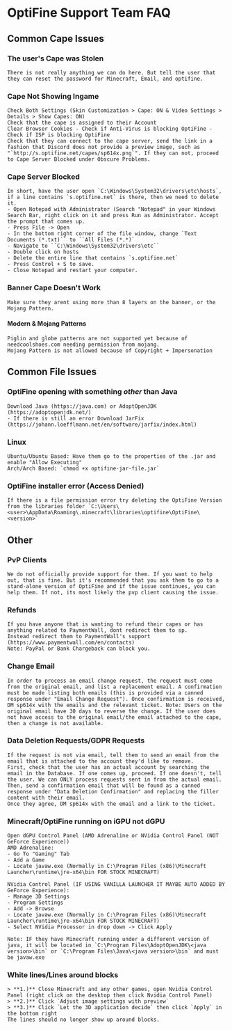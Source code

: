 # OptiFine Support Team FAQ

## Common Cape Issues

### The user's Cape was Stolen
    There is not really anything we can do here. But tell the user that they can reset the password for Minecraft, Email, and optifine.

### Cape Not Showing Ingame
    Check Both Settings (Skin Customization > Cape: ON & Video Settings > Details > Show Capes: ON)
    Check that the cape is assigned to their Account
    Clear Browser Cookies - Check if Anti-Virus is blocking OptiFine - Check if ISP is blocking OptiFine
    Check that they can connect to the cape server, send the link in a fashion that Discord does not provide a preview image, such as "`http://s.optifine.net/capes/sp614x.png`". If they can not, proceed to Cape Server Blocked under Obscure Problems.

### Cape Server Blocked <!-- This is related to "Cape Not Showing Ingame" -->
    In short, have the user open `C:\Windows\System32\drivers\etc\hosts`, if a line contains `s.optifine.net` is there, then we need to delete it.
    - Open Notepad with Administrator (Search "Notepad" in your Windows Search Bar, right click on it and press Run as Administrator. Accept the prompt that comes up.
    - Press File -> Open
    - In the bottom right corner of the file window, change `Text Documents (*.txt)`` to ``All Files (*.*)`
    - Navigate to ``C:\Windows\System32\drivers\etc``
    - Double click on hosts
    - Delete the entire line that contains `s.optifine.net`
    - Press Control + S to save.
    - Close Notepad and restart your computer.

### Banner Cape Doesn't Work
    Make sure they arent using more than 8 layers on the banner, or the Mojang Pattern.

#### Modern & Mojang Patterns
    Piglin and globe patterns are not supported yet because of needcoolshoes.com needing permission from mojang.
    Mojang Pattern is not allowed because of Copyright + Impersonation

## Common File Issues

### OptiFine opening with something *other* than Java
    Download Java (https://java.com) or AdoptOpenJDK (https://adoptopenjdk.net/)
    - If there is still an error Download JarFix (https://johann.loefflmann.net/en/software/jarfix/index.html)

### Linux
    Ubuntu/Ubuntu Based: Have them go to the properties of the .jar and enable "Allow Executing"
    Arch/Arch Based: `chmod +x optifine-jar-file.jar`

### OptiFine installer error (Access Denied)
    If there is a file permission error try deleting the OptiFine Version from the libraries folder `C:\Users\<user>\AppData\Roaming\.minecraft\libraries\optifine\OptiFine\<version>`

## Other

### PvP Clients
    We do not officially provide support for them. If you want to help out, that is fine. But it's recommended that you ask them to go to a stand-alone version of OptiFine and if the issue continues, you can help them. If not, its most likely the pvp client causing the issue.

### Refunds
    If you have anyone that is wanting to refund their capes or has anything related to PaymentWall, dont redirect them to sp.
    Instead redirect them to PaymentWall's support (https://www.paymentwall.com/en/contacts)
    Note: PayPal or Bank Chargeback can block you.

### Change Email
    In order to process an email change request, the request must come from the original email, and list a replacement email. A confirmation must be made listing both emails (this is provided via a canned response under "Email Change Request"). Once confirmation is received, DM sp614x with the emails and the relevant ticket. Note: Users on the original email have 30 days to reverse the change. If the user does not have access to the original email/the email attached to the cape, then a change is not available.
    
### Data Deletion Requests/GDPR Requests
    If the request is not via email, tell them to send an email from the email that is attached to the account they'd like to remove.
    First, check that the user has an actual account by searching the email in the Database. If one comes up, proceed. If one doesn't, tell the user. We can ONLY process requests sent in from the actual email.
    Then, send a confirmation email that will be found as a canned response under "Data Deletion Confirmation" and replacing the filler content with their email.
    Once they agree, DM sp614x with the email and a link to the ticket.

### Minecraft/OptiFine running on iGPU not dGPU
    Open dGPU Control Panel (AMD Adrenaline or NVidia Control Panel (NOT GeForce Experience))
    AMD Adrenaline:
    - Go To "Gaming" Tab
    - Add a Game
    - Locate javaw.exe (Normally in C:\Program Files (x86)\Minecraft Launcher\runtime\jre-x64\bin FOR STOCK MINECRAFT)
    
    NVidia Control Panel (IF USING VANILLA LAUNCHER IT MAYBE AUTO ADDED BY GeForce Experience):
    - Manage 3D Settings
    - Program Settings
    - Add -> Browse
    - Locate javaw.exe (Normally in C:\Program Files (x86)\Minecraft Launcher\runtime\jre-x64\bin FOR STOCK MINECRAFT)
    - Select NVidia Processor in drop down -> Click Apply
        
    Note: IF they have Minecraft running under a different version of java, it will be located in `C:\Program Files\AdoptOpenJDK\<java version>\bin` or `C:\Program Files\Java\<java version>\bin` and must be javaw.exe

### White lines/Lines around blocks
    > **1.)** Close Minecraft and any other games, open Nvidia Control Panel (right click on the desktop then click Nvidia Control Panel)
    > **2.)** Click `Adjust image settings with preview`
    > **3.)** Click `Let the 3D application decide` then click `Apply` in the bottom right 
    The lines should no longer show up around blocks. 

